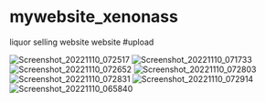 # mywebsite_xenonass
liquor selling website 
website
#upload

![Screenshot_20221110_072517](https://user-images.githubusercontent.com/105776960/200987628-1f75ac7d-2a6d-4535-82eb-641e79f2f84d.png)
![Screenshot_20221110_071733](https://user-images.githubusercontent.com/105776960/200987637-a9689172-c350-4ea7-9793-4785bab799e8.png)
![Screenshot_20221110_072652](https://user-images.githubusercontent.com/105776960/200987648-5c07bbee-992b-4228-afa5-25956479af7e.png)
![Screenshot_20221110_072803](https://user-images.githubusercontent.com/105776960/200987656-a4819093-7080-42b0-858d-d151b7689dcb.png)
![Screenshot_20221110_072831](https://user-images.githubusercontent.com/105776960/200987671-ca876043-c941-4704-b84f-b6c699a0794d.png)
![Screenshot_20221110_072914](https://user-images.githubusercontent.com/105776960/200987684-52e06086-15b6-4d6d-8a10-73693b930582.png)
![Screenshot_20221110_065840](https://user-images.githubusercontent.com/105776960/200987695-7e055715-d64e-42d9-a646-fced4719917a.png)
